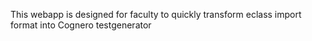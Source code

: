 This webapp is designed for faculty to quickly transform eclass import format into Cognero testgenerator
